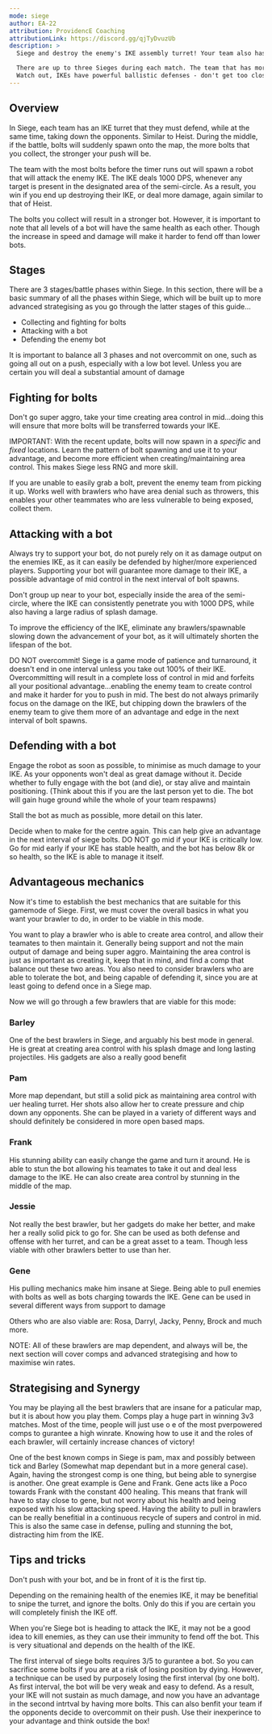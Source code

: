 ```yaml
---
mode: siege
author: EA-22
attribution: ProvidencE Coaching
attributionLink: https://discord.gg/qjTyDvuzUb
description: >
  Siege and destroy the enemy's IKE assembly turret! Your team also has an IKE: feed it bolts, and it will assemble a powerful Siege Robot to fight for you. Bolts appear randomly around the middle of the map. Grab a bolt and hold it for a few seconds to feed it to your IKE.

  There are up to three Sieges during each match. The team that has more bolts at the start of each Siege builds a Siege Robot. The more bolts, the stronger the robot.
  Watch out, IKEs have powerful ballistic defenses - don't get too close to the enemy base without a Siege Robot to help you!
---
```


## Overview
In Siege, each team has an IKE turret that they must defend, while at the same time, taking down the opponents. Similar to Heist. During the middle, if the battle, bolts will suddenly spawn onto the map, the more bolts that you collect, the stronger your push will be.

The team with the most bolts before the timer runs out will spawn a robot that will attack the enemy IKE. The IKE deals 1000 DPS, whenever any target is present in the designated area of the semi-circle. As a result, you win if you end up destroying their IKE, or deal more damage, again similar to that of Heist.

The bolts you collect will result in a stronger bot. However, it is important to note that all levels of a bot will have the same health as each other. Though the increase in speed and damage will make it harder to fend off than lower bots.

## Stages
There are 3 stages/battle phases within Siege. In this section, there will be a basic summary of all the phases within Siege, which will be built up to more advanced strategising as you go through the latter stages of this guide...
  - Collecting and fighting for bolts
  - Attacking with a bot
  - Defending the enemy bot

It is important to balance all 3 phases and not overcommit on one, such as going all out on a push, especially with a low bot level. Unless you are certain you will deal a substantial amount of damage

## Fighting for bolts
Don't go super aggro, take your time creating area control in mid...doing this will ensure that more bolts will be transferred towards your IKE.

IMPORTANT: With the recent update, bolts will now spawn in a *specific* and *fixed* locations. Learn the pattern of bolt spawning and use it to your advantage, and become more efficient when creating/maintaining area control. This makes Siege less RNG and more skill.

If you are unable to easily grab a bolt, prevent the enemy team from picking it up. Works well with brawlers who have area denial such as throwers, this enables your other teammates who are less vulnerable to being exposed, collect them.

## Attacking with a bot
Always try to support your bot, do not purely rely on it as damage output on the enemies IKE, as it can easily be defended by higher/more experienced players. Supporting your bot will guarantee more damage to their IKE, a possible advantage of mid control in the next interval of bolt spawns.

Don't group up near to your bot, especially inside the area of the semi-circle, where the IKE can consistently penetrate you with 1000 DPS, while also having a large radius of splash damage.

To improve the efficiency of the IKE, eliminate any brawlers/spawnable slowing down the advancement of your bot, as it will ultimately shorten the lifespan of the bot.

DO NOT overcommit! Siege is a game mode of patience and turnaround, it doesn't end in one interval unless you take out 100% of their IKE. Overcommitting will result in a complete loss of control in mid and forfeits all your positional advantage...enabling the enemy team to create control and make it harder for you to push in mid. The best do not always primarily focus on the damage on the IKE, but chipping down the brawlers of the enemy team to give them more of an advantage and edge in the next interval of bolt spawns.

## Defending with a bot
Engage the robot as soon as possible, to minimise as much damage to your IKE. As your opponents won't deal as great damage without it.
Decide whether to fully engage with the bot (and die), or stay alive and maintain positioning. (Think about this if you are the last person yet to die. The bot will gain huge ground while the whole of your team respawns)

Stall the bot as much as possible, more detail on this later.

Decide when to make for the centre again. This can help give an advantage in the next interval of siege bolts. DO NOT go mid if your IKE is critically low. Go for mid early if your IKE has stable health, and the bot has below 8k or so health, so the IKE is able to manage it itself.

## Advantageous mechanics
Now it's time to establish the best mechanics that are suitable for this gamemode of Siege. First, we must cover the overall basics in what you want your brawler to do, in order to be viable in this mode.

You want to play a brawler who is able to create area control, and allow their teamates to then maintain it. Generally being support and not the main output of damage and being super aggro. Maintaining the area control is just as important as creating it, keep that in mind, and find a comp that balance out these two areas. You also need to consider brawlers who are able to tolerate the bot, and being capable of defending it, since you are at least going to defend once in a Siege map.

Now we will go through a few brawlers that are viable for this mode:

### Barley
One of the best brawlers in Siege, and arguably his best mode in general. He is great at creating area control with his splash dmage and long lasting projectiles. His gadgets are also a really good benefit

### Pam
More map dependant, but still a solid pick as maintaining area control with uer healing turret. Her shots also allow her to create pressure and chip down any opponents. She can be played in a variety of different ways and should definitely be considered in more open based maps.

### Frank
His stunning ability can easily change the game and turn it around. He is able to stun the bot allowing his teamates to take it out and deal less damage to the IKE. He can also create area control by stunning in the middle of the map.

### Jessie
Not really the best brawler, but her gadgets do make her better, and make her a really solid pick to go for. She can be used as both defense and offense with her turret, and can be a great asset to a team. Though less viable with other brawlers better to use than her.

### Gene
His pulling mechanics make him insane at Siege. Being able to pull enemies with bolts as well as bots charging towards the IKE. Gene can be used in several different ways from support to damage

Others who are also viable are:
Rosa, Darryl, Jacky, Penny, Brock and much more.

NOTE: All of these brawlers are map dependent, and always will be, the next section will cover comps and advanced strategising and how to maximise win rates.

## Strategising and Synergy
You may be playing all the best brawlers that are insane for a paticular map, but it is about how you play them. Comps play a huge part in winning 3v3 matches. Most of the time, people will just use o e of the most pverpowered comps to gurantee a high winrate. Knowing how to use it and the roles of each brawler, will certainly increase chances of victory!

One of the best known comps in Siege is pam, max and possibly between tick and Barley (Somewhat map dependant but in a more general case). Again, having the strongest comp is one thing, but being able to synergise is another. One great example is Gene and Frank. Gene acts like a Poco towards Frank with the constant 400 healing. This means that frank will have to stay close to gene, but not worry about his health and being exposed with his slow attacking speed. Having the ability to pull in brawlers can be really benefitial in a continuous recycle of supers and control in mid. This is also the same case in defense, pulling and stunning the bot, distracting him from the IKE.

## Tips and tricks
Don't push with your bot, and be in front of it is the first tip.

Depending on the remaining health of the enemies IKE, it may be benefitial to snipe the turret, and ignore the bolts. Only do this if you are certain you will completely finish the IKE off.

When you're Siege bot is heading to attack the IKE, it may not be a good idea to kill enemies, as they can use their immunity to fend off the bot. This is very situational and depends on the health of the IKE.

The first interval of siege bolts requires 3/5 to gurantee a bot. So you can sacrifice some bolts if you are at a risk of losing position by dying. However, a technique can be used by purposely losing the first interval (by one bolt). As first interval, the bot will be very weak and easy to defend. As a result, your IKE will not sustain as much damage, and now you have an advantage in the second intrtval by having more bolts. This can also benfit your team if the opponents decide to overcommit on their push. Use their inexperince to your advantage and think outside the box!
